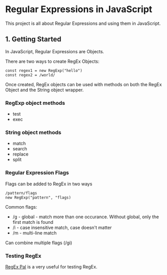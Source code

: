 # Regular Expressions in JavaScript

This project is all about Regular Expressions and using them in JavaScript.

## 1. Getting Started

In JavaScript, Regular Expressions are Objects.

There are two ways to create RegEx Objects:

```
const regex1 = new RegExp("hello")
const regex2 = /world/
```

Once created, RegEx objects can be used with methods on both the RegEx Object and the String object wrapper.

### RegExp object methods

- test
- exec

### String object methods

- match
- search
- replace
- split

### Regular Expression Flags

Flags can be added to RegEx in two ways

```
/pattern/flags
new RegExp("pattern", "flags)
```

Common flags:

- /g - global - match more than one occurance. Without global, only the first match is found
- /i - case insensitive match, case doesn't matter
- /m - multi-line match

Can combine multiple flags (/gi)

### Testing RegEx

[RegEx Pal](https://www.regexpal.com/) is a very useful for testing RegEx.
